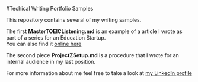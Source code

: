 #Techical Writing Portfolio Samples

This repository contains several of my writing samples.

The first **MasterTOEICListening.md** is an example of a article I wrote as part of a series for an Education Startup.  
You can also find it [online here](http://www.fluentu.com/toeic/blog/toeic-listening-tips/)

The second piece **ProjectZSetup.md** is a procedure that I wrote for an internal audience in my last position.

For more information about me feel free to take a look at [my LinkedIn profile](https://linkedin.com/in/bretthau)
